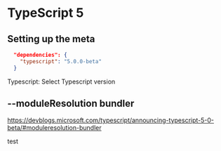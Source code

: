 # TypeScript 5

## Setting up the meta

```json
  "dependencies": {
    "typescript": "5.0.0-beta"
  }
```

Typescript: Select Typescript version

## --moduleResolution bundler

<https://devblogs.microsoft.com/typescript/announcing-typescript-5-0-beta/#moduleresolution-bundler>

test